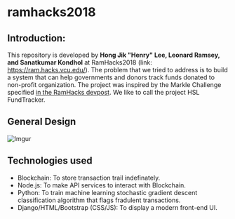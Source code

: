 # ramhacks2018
## Introduction:
This repository is developed by **Hong Jik "Henry" Lee, Leonard Ramsey, and Sanatkumar Kondhol** at RamHacks2018 (link: https://ram.hacks.vcu.edu/). The problem that we tried to address is to build a system that can help governments and donors track funds donated to non-profit organization. The project was inspired by the Markle Challenge specified [in the RamHacks devpost](https://ramhacks.devpost.com/). We like to call the project HSL FundTracker.

## General Design
![Imgur](https://i.imgur.com/wIIZPTr.png)

## Technologies used

* Blockchain: To store transaction trail indefinately.
* Node.js: To make API services to interact with Blockchain.
* Python: To train machine learning stochastic gradient descent classification algorithm that flags fradulent transactions. 
* Django/HTML/Bootstrap (CSS/JS): To display a modern front-end UI.
